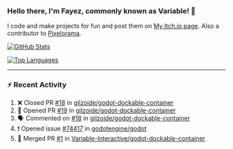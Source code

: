 ### Hello there, I'm Fayez, commonly known as Variable! 👋
I code and make projects for fun and post them on [My Itch.io page](https://variable-industries.itch.io/). Also a contributor to [Pixelorama](https://github.com/Orama-Interactive/Pixelorama).

[![GitHub Stats](https://github-readme-stats.vercel.app/api/?username=Variable-ind&show_icons=true&theme=merko)](https://github.com/anuraghazra/github-readme-stats)

[![Top Languages](https://github-readme-stats.vercel.app/api/top-langs/?username=Variable-ind&layout=compact&theme=merko)](https://github.com/anuraghazra/github-readme-stats)

---

### :zap: Recent Activity

<!--START_SECTION:activity-->
1. ❌ Closed PR [#18](https://github.com/gilzoide/godot-dockable-container/pull/18) in [gilzoide/godot-dockable-container](https://github.com/gilzoide/godot-dockable-container)
2. 💪 Opened PR [#19](https://github.com/gilzoide/godot-dockable-container/pull/19) in [gilzoide/godot-dockable-container](https://github.com/gilzoide/godot-dockable-container)
3. 🗣 Commented on [#18](https://github.com/gilzoide/godot-dockable-container/issues/18) in [gilzoide/godot-dockable-container](https://github.com/gilzoide/godot-dockable-container)
4. ❗️ Opened issue [#74417](https://github.com/godotengine/godot/issues/74417) in [godotengine/godot](https://github.com/godotengine/godot)
5. 🎉 Merged PR [#1](https://github.com/Variable-Interactive/godot-dockable-container/pull/1) in [Variable-Interactive/godot-dockable-container](https://github.com/Variable-Interactive/godot-dockable-container)
<!--END_SECTION:activity-->

<!--
**Variable-ind/Variable-ind** is a ✨ _special_ ✨ repository because its `README.md` (this file) appears on your GitHub profile.

Here are some ideas to get you started:
- 🌱 I’m currently studying at ...
- 🔭 I’m currently working on ...
- 👯 I’m looking to collaborate on ...
- 🤔 I’m looking for help with ...
- 💬 Ask me about ...
- 📫 How to reach me: ...
- ⚡ Fun fact: ...
-->
